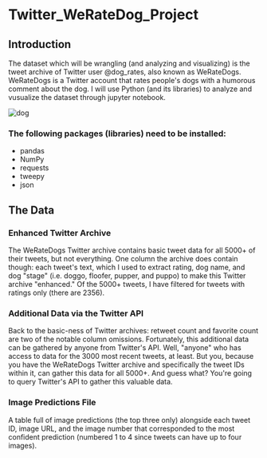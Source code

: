 # Twitter_WeRateDog_Project
## Introduction
The dataset which will be wrangling (and analyzing and visualizing) is the tweet archive of Twitter user @dog_rates, also known as WeRateDogs. WeRateDogs is a Twitter account that rates people's dogs with a humorous comment about the dog. I will use Python (and its libraries) to analyze and vusualize the dataset through jupyter notebook.

<img src="https://video.udacity-data.com/topher/2017/October/59dd378f_dog-rates-social/dog-rates-social.jpg" alt="dog">

### The following packages (libraries) need to be installed:
<ul>
<li>pandas</li>
<li>NumPy</li>
<li>requests</li>
<li>tweepy</li>
<li>json</li>
</ul>

## The Data
### Enhanced Twitter Archive
The WeRateDogs Twitter archive contains basic tweet data for all 5000+ of their tweets, but not everything. One column the archive does contain though: each tweet's text, which I used to extract rating, dog name, and dog "stage" (i.e. doggo, floofer, pupper, and puppo) to make this Twitter archive "enhanced." Of the 5000+ tweets, I have filtered for tweets with ratings only (there are 2356).

### Additional Data via the Twitter API
Back to the basic-ness of Twitter archives: retweet count and favorite count are two of the notable column omissions. Fortunately, this additional data can be gathered by anyone from Twitter's API. Well, "anyone" who has access to data for the 3000 most recent tweets, at least. But you, because you have the WeRateDogs Twitter archive and specifically the tweet IDs within it, can gather this data for all 5000+. And guess what? You're going to query Twitter's API to gather this valuable data.

### Image Predictions File
A table full of image predictions (the top three only) alongside each tweet ID, image URL, and the image number that corresponded to the most confident prediction (numbered 1 to 4 since tweets can have up to four images).
